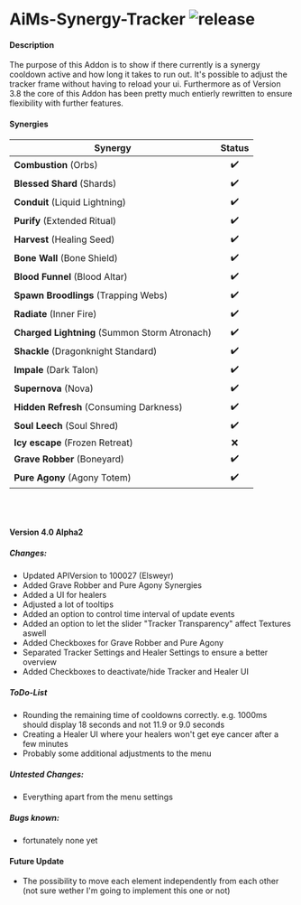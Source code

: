 ﻿# AiMs-Synergy-Tracker ![release](https://img.shields.io/badge/release-v4.0.0_alpha-green.svg)

#### Description
The purpose of this Addon is to show if there currently is a synergy cooldown active and how long it takes to run out.
It's possible to adjust the tracker frame without having to reload your ui.
Furthermore as of Version 3.8 the core of this Addon has been pretty much entierly rewritten to ensure flexibility with further features.


#### Synergies
| Synergy        | Status       |
| ------------- |:-------------:|
| **Combustion** (Orbs) | ✔️ |
| **Blessed Shard** (Shards) | ✔️ |
| **Conduit** (Liquid Lightning) | ✔️ |
| **Purify** (Extended Ritual) | ✔️ |
| **Harvest** (Healing Seed) | ✔️ |
| **Bone Wall** (Bone Shield) | ✔️ |
| **Blood Funnel** (Blood Altar) | ✔️ |
| **Spawn Broodlings** (Trapping Webs) | ✔️ |
| **Radiate** (Inner Fire) | ✔️ |
| **Charged Lightning** (Summon Storm Atronach) | ✔️ |
| **Shackle** (Dragonknight Standard) | ✔️ |
| **Impale** (Dark Talon) | ✔️ |
| **Supernova** (Nova) | ✔️ |
| **Hidden Refresh** (Consuming Darkness) | ✔️ |
| **Soul Leech** (Soul Shred) | ✔️ |
| **Icy escape** (Frozen Retreat) | ❌ |
| **Grave Robber** (Boneyard) | ✔️ |
| **Pure Agony** (Agony Totem) | ✔️ |


<br><br>
#### Version 4.0 Alpha2
##### Changes:
- Updated APIVersion to 100027 (Elsweyr)
- Added Grave Robber and Pure Agony Synergies
- Added a UI for healers
- Adjusted a lot of tooltips
- Added an option to control time interval of update events
- Added an option to let the slider "Tracker Transparency" affect Textures aswell
- Added Checkboxes for Grave Robber and Pure Agony
- Separated Tracker Settings and Healer Settings to ensure a better overview
- Added Checkboxes to deactivate/hide Tracker and Healer UI

##### ToDo-List
- Rounding the remaining time of cooldowns correctly. e.g. 1000ms should display 18 seconds and not 11.9 or 9.0 seconds
- Creating a Healer UI where your healers won't get eye cancer after a few minutes
- Probably some additional adjustments to the menu

##### Untested Changes:
- Everything apart from the menu settings

##### Bugs known:
- fortunately none yet


#### Future Update
- The possibility to move each element independently from each other (not sure wether I'm going to implement this one or not)
